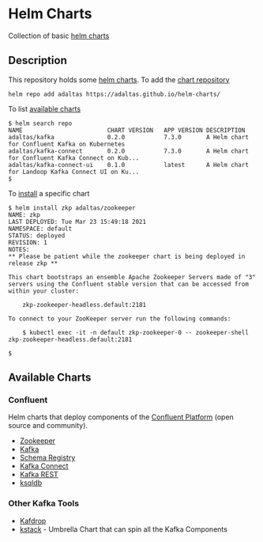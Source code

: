 # Helm Charts

Collection of basic [helm charts](https://helm.sh)

## Description

This repository holds some [helm charts](https://helm.sh). To add the [chart repository](https://helm.sh/docs/helm/helm_repo_add/)

```shell
helm repo add adaltas https://adaltas.github.io/helm-charts/
```

To list [available charts](https://helm.sh/docs/helm/helm_search_repo/)

```shell
$ helm search repo
NAME                       	CHART VERSION	APP VERSION	DESCRIPTION
adaltas/kafka             	0.2.0        	7.3.0      	A Helm chart for Confluent Kafka on Kubernetes
adaltas/kafka-connect     	0.2.0        	7.3.0      	A Helm chart for Confluent Kafka Connect on Kub...
adaltas/kafka-connect-ui  	0.1.0        	latest     	A Helm chart for Landoop Kafka Connect UI on Ku...
$
```

To [install](https://helm.sh/docs/helm/helm_install/) a specific chart

```shells
$ helm install zkp adaltas/zookeeper
NAME: zkp
LAST DEPLOYED: Tue Mar 23 15:49:18 2021
NAMESPACE: default
STATUS: deployed
REVISION: 1
NOTES:
** Please be patient while the zookeeper chart is being deployed in release zkp **

This chart bootstraps an ensemble Apache Zookeeper Servers made of "3" servers using the Confluent stable version that can be accessed from within your cluster:

    zkp-zookeeper-headless.default:2181

To connect to your ZooKeeper server run the following commands:

    $ kubectl exec -it -n default zkp-zookeeper-0 -- zookeeper-shell zkp-zookeeper-headless.default:2181

$
```

## Available Charts

### Confluent

Helm charts that deploy components of the [Confluent Platform](https://www.confluent.io/product/confluent-platform) (open source and community).

- [Zookeeper](./charts/zookeeper/)
- [Kafka](./charts/kafka/)
- [Schema Registry](./charts/schema-registry/)
- [Kafka Connect](./charts/kafka-connect/)
- [Kafka REST](./charts/kafka-rest/)
- [ksqldb](./charts/ksqldb/)

### Other Kafka Tools

- [Kafdrop](./charts/kafdrop/)
- [kstack](./charts/kstack) - Umbrella Chart that can spin all the Kafka Components

